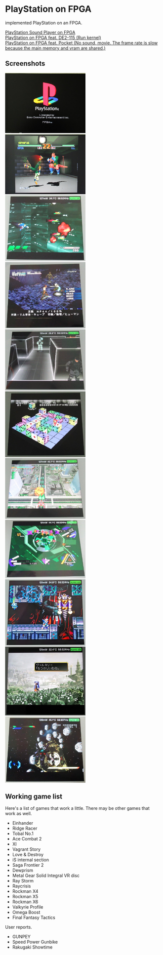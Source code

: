 # PlayStation on FPGA
implemented PlayStation on an FPGA.  

<!--
When executing with the Terasic DE2-115 FPGA board, write the BIOS of SCPH-5500 to address 0 of the flash memory.
Reset is BUTTON 0.  
<pre>
 SW17 SW16:
  0    0     SONY logo -> PS logo.
  0    1     My polygon demo.
  1    0     SONY logo -> "Not a PlayStation standard disc"
  1    1     SONY logo -> Main menu view.
</pre>
-->

<a target=_blank href="https://pgate1.at-ninja.jp/PSX_on_FPGA/">PlayStation Sound Player on FPGA</a>  
<a target=_blank href="https://www.youtube.com/watch?v=2PupKQtSOCA">PlayStation on FPGA feat. DE2-115 (Run kernel)</a>  
<a target=_blank href="https://www.youtube.com/watch?v=xV6hRjSPIlo">PlayStation on FPGA feat. Pocket (No sound, movie. The frame rate is slow because the main memory and vram are shared.)</a>  
  
<!--
2019/11/12  
Run BIOS.  
<img width=600 src="https://pgate1.at-ninja.jp/PSX_on_FPGA/github_img/20191112_sony.jpg">

2020/07/09  
Add texture and dither.  
<img width=600 src="https://pgate1.at-ninja.jp/PSX_on_FPGA/github_img/20200717_VGA_ok.jpg">

2020/09/05  
Add CDROM controller.  
<img width=600 src="https://pgate1.at-ninja.jp/PSX_on_FPGA/github_img/20200905_NotPlayStationDisc.jpg">

2021/02/25  
Add geometry engine for viewing PS logo.  
<img width=600 src="https://pgate1.at-ninja.jp/PSX_on_FPGA/github_img/PS_20210225_ok.jpg">
  
Tobal No.1 play  
<img width=600 src="https://pgate1.at-ninja.jp/PSX_on_FPGA/github_img/v_TobalNo1.jpg">
  
Einhander play  
<img width=600 src="https://pgate1.at-ninja.jp/PSX_on_FPGA/github_img/v_Einhander.jpg">
  
Metalgear Solid demo  
<img width=600 src="https://pgate1.at-ninja.jp/PSX_on_FPGA/github_img/v_MetalgearSolid.jpg">
  
2022/03/27  
Add MemoryCard Controller for Saga Frontier 2.  
<img width=600 src="https://pgate1.at-ninja.jp/PSX_on_FPGA/github_img/v_SagaFrontier2.jpg">
-->

## Screenshots

<img width=260 src="img/PS_20210225_ok.jpg"><img width=260 src="img/v_TobalNo1.jpg">
<img width=260 src="img/20230129_Einhander.jpg"><img width=260 src="img/20230318_VagrantStory.jpg">
<img width=260 src="img/20230201_MetalGearSolid.jpg"><img width=260 src="img/20230318_XI.jpg">
<img width=260 src="img/20230203_RayStorm.jpg"><img width=260 src="img/20230202_IsInternalSection.jpg">
<img width=260 src="img/20250228_RockmanX6.jpg"><img width=260 src="img/20250228_ValkyrieProfile.jpg">
<img width=260 src="img/20250909_OmegaBoost.jpg">

## Working game list

Here's a list of games that work a little. There may be other games that work as well.

- Einhander
- Ridge Racer
- Tobal No.1
- Ace Combat 2
- XI
- Vagrant Story
- Love & Destroy
- iS internal section
- Saga Frontier 2
- Dewprism
- Metal Gear Solid Integral VR disc
- Ray Storm
- Raycrisis
- Rockman X4
- Rockman X5
- Rockman X6
- Valkyrie Profile
- Omega Boost
- Final Fantasy Tactics

User reports.

- GUNPEY
- Speed Power Gunbike
- Rakugaki Showtime

